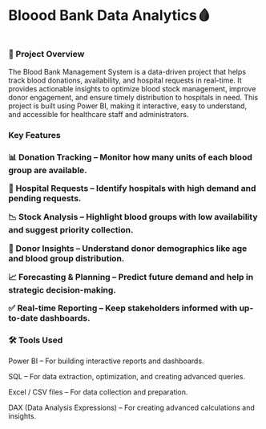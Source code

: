 <h1> Bloood Bank Data Analytics🩸<h1/>
<h3>📖 Project Overview</h3>

The Blood Bank Management System is a data-driven project that helps track blood donations, availability, and hospital requests in real-time. It provides actionable insights to optimize blood stock management, improve donor engagement, and ensure timely distribution to hospitals in need. This project is built using Power BI, making it interactive, easy to understand, and accessible for healthcare staff and administrators.

<h3>Key Features<h3/>
<p>
📊 Donation Tracking – Monitor how many units of each blood group are available.

📍 Hospital Requests – Identify hospitals with high demand and pending requests.

📉 Stock Analysis – Highlight blood groups with low availability and suggest priority collection.

👥 Donor Insights – Understand donor demographics like age and blood group distribution.

📈 Forecasting & Planning – Predict future demand and help in strategic decision-making.

✅ Real-time Reporting – Keep stakeholders informed with up-to-date dashboards.</p>

<h3>🛠 Tools Used</h3>

Power BI – For building interactive reports and dashboards.

SQL – For data extraction, optimization, and creating advanced queries.

Excel / CSV files – For data collection and preparation.

DAX (Data Analysis Expressions) – For creating advanced calculations and insights.

